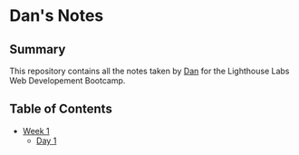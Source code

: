 # Dan's Notes
## Summary
This repository contains all the notes taken by [Dan](https://github.com/dcminogue) for the Lighthouse Labs Web Developement Bootcamp. 

## Table of Contents
* [Week 1](/Week_1)
  * [Day 1](/Week_1/Day_1)

  